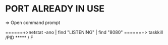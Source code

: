 # PORT ALREADY IN USE

=> Open command prompt 

======+>netstat -ano | find "LISTENING" | find "8080"
======+> taskkill /PID ***** / F

